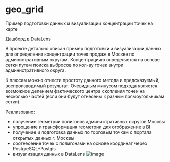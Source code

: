 # geo_grid
Пример подготовки данных и визуализации концентрации точек на карте

[Дашборд в DataLens](https://datalens.yandex/qk97nm2ebiayd)

В проекте детально описан пример подготовки и визуализации данных для определения концентрации точек продаж в Москве по административным округам.
Концентрацияю определяется на основе сетки путем поиска выбросов по кол-ву точек внутри административного округа.

К плюсам можно отнести простоту данного метода и предсказуемый, воспроизводимый результат.
Очевидным минусом подхода является возможное делением фактического центра скопления точек на несколько частей (если они будут отнесены к разным прямоугольникам сетки).

Реализовано:
- получение геометрии полигонов административных округов Москвы
- упрощение и трансформация геометрии для отображение в BI
- получение и подготовка данных по торговым точкам с портала открытых данных г. Москвы
- соотнесение точек с полигонами на основе координат через PostgreSQL+Postgis
- визуализация данных в DataLens
![image](https://github.com/user-attachments/assets/2d6614d2-4b13-40cf-b16d-b6848112ac55)

